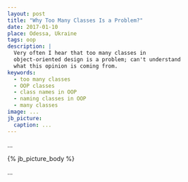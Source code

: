 ```yaml
---
layout: post
title: "Why Too Many Classes Is a Problem?"
date: 2017-01-10
place: Odessa, Ukraine
tags: oop
description: |
  Very often I hear that too many classes in
  object-oriented design is a problem; can't understand
  what this opinion is coming from.
keywords:
  - too many classes
  - OOP classes
  - class names in OOP
  - naming classes in OOP
  - many classes
image: ...
jb_picture:
  caption: ...
---
```


...

<!--more-->

{% jb_picture_body %}

...
